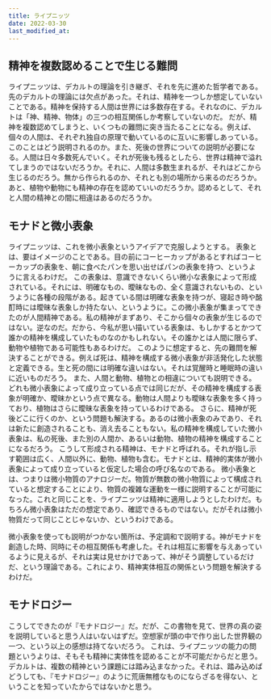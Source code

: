 ```yaml
---
title: ライプニッツ
date: 2022-03-30
last_modified_at: 
---
```


## 精神を複数認めることで生じる難問

ライプニッツは、デカルトの理論を引き継ぎ、それを先に進めた哲学者である。
先のデカルトの理論には欠点があった。それは、精神を一つしか想定していないことである。精神を保持する人間は世界には多数存在する。それなのに、デカルトは「神、精神、物体」の三つの相互関係しか考察していないのだ。
だが、精神を複数認めてしまうと、いくつもの難問に突き当たることになる。例えば、個々の人間は、それぞれ独自の原理で動いているのに互いに影響しあっている。このことはどう説明されるのか。また、死後の世界についての説明が必要になる。人間は日々多数死んでいく。それが死後も残るとしたら、世界は精神で溢れてしまうのではないだろうか。それに、人間は多数生まれるが、それはどこから生じるのだろう。無から作られるのか、それとも別の場所から来るのだろうか。あと、植物や動物にも精神の存在を認めていいのだろうか。認めるとして、それと人間の精神との間に相違はあるのだろうか。

## モナドと微小表象

ライプニッツは、これを微小表象というアイデアで克服しようとする。
表象とは、要はイメージのことである。目の前にコーヒーカップがあるとすればコーヒーカップの表象を、朝に食べたパンを思い出せばパンの表象を持つ、というように言えるわけだ。
この表象は、意識できないくらい微小な表象によって形成されている。それには、明確なもの、曖昧なもの、全く意識されないもの、というように各種の段階がある。起きている間は明確な表象を持つが、寝起き時や酩酊時には曖昧な表象しか持たない、というように。この微小表象が集まってできたのが人間精神である。私の精神がまずあり、そこから個々の表象が生じるのではない。逆なのだ。だから、今私が思い描いている表象は、もしかするとかつて誰かの精神を構成していたものなのかもしれない。その誰かとは人間に限らず、動物や植物である可能性もあるわけだ。
このように想定すると、先の難問を解決することができる。例えば死は、精神を構成する微小表象が非活発化した状態と定義できる。生と死の間には明確な違いはない。それは覚醒時と睡眠時の違いに近いものだろう。
また、人間と動物、植物との相違についても説明できる。どれも微小表象によって成り立っている点では同じだが、その精神を構成する表象が明確か、曖昧かという点で異なる。動物は人間よりも曖昧な表象を多く持っており、植物はさらに曖昧な表象を持っているわけである。
さらに、精神が死後どこに行くのか、という問題も解決する。あるのは微小表象のみであり、それは新たに創造されることも、消え去ることもない。私の精神を構成していた微小表象は、私の死後、また別の人間か、あるいは動物、植物の精神を構成することになるだろう。
こうして形成される精神は、モナドと呼ばれる。それが指し示す範囲は広く、人間以外に、動物、植物も含む。モナドとは、精神的実体が微小表象によって成り立っていると仮定した場合の呼び名なのである。
微小表象とは、つまりは微小物質のアナロジーだ。物質が無数の微小物質によって構成されていると想定することにより、物質の複雑な運動を一様に説明することが可能になった。これと同じことを、ライプニッツは精神に適用しようとしたわけだ。もちろん微小表象はただの想定であり、確認できるものではない。だがそれは微小物質だって同じことじゃないか、というわけである。

微小表象を使っても説明がつかない箇所は、予定調和で説明する。神がモナドを創造した時、同時にその相互関係も考慮した。それは相互に影響を与えあっているように見えるが、それは実は見せかけであって、神がそう調整しているだけだ、という理論である。これにより、精神実体相互の関係という問題を解決するわけだ。

## モナドロジー

こうしてできたのが『モナドロジー』だ。だが、この書物を見て、世界の真の姿を説明していると思う人はいないはずだ。空想家が頭の中で作り出した世界観の一つ、という以上の感想は持てないだろう。
これは、ライプニッツの能力の問題というよりは、そもそも精神に実体性を認めることが不可能だからだと思う。デカルトは、複数の精神という課題には踏み込まなかった。それは、踏み込めばどうしても、『モナドロジー』のように荒唐無稽なものにならざるを得ない、ということを知っていたからではないかと思う。
